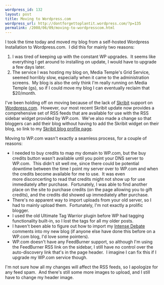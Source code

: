 ```yaml
--- 
wordpress_id: 132
layout: post
title: Moving to Wordpress.com
wordpress_url: http://dontforgettoplantit.wordpress.com/?p=135
permalink: /2008/06/09/moving-to-wordpresscom.html
---
```

I took the time today and moved my blog from a self-hosted Wordpress Installation to Wordpress.com.  I did this for mainly two reasons:
<ol>
	<li>I was tired of keeping up with the constant WP upgrades.  It seems like everything I get around to installing on update, I would have to upgrade a few days later.</li>
	<li>The service I was hosting my blog on, Media Temple's Grid Service, seemed horribly slow, especially when it came to the administration screens.  My blog is also the only think I'm really running on Media Temple (gs), so if I could move my blog I can eventually reclaim that $20/month.</li>
</ol>
I've been holding off on moving because of the lack of <a title="Social Suggestion Software" href="http://skribit.com">Skribit</a> support on <a href="http://wordpress.com">Wordpress.com</a>.  However, our most recent Skribit update now provides a comprehensive set of RSS feeds that are available for use with the RSS sidebar widget provided by WP.com.  We've also made a change so that bloggers can add their blog without having to add the Skribit widget on their blog, so link to my <a title="Skribit Page for Don't Forget to Plant it!" href="http://skribit.com/blogs/don-t-forget-to-plant-it">Skribit blog profile page</a>.

Moving to WP.com wasn't exactly a seamless process, for a couple of reasons:
<ul>
	<li>I needed to buy credits to map my domain to WP.com, but the buy credits button wasn't available until you point your DNS server to WP.com.  This didn't sit well me, since there could be potential downtime between the time I point my server over to WP.com and when the credits become available for me to use.  It was even more disconcerting to read that credits might not show up for use immediately after purchase.  Fortunately, I was able to find another place on the site to purchase credits (on the page allowing you to gift credits), and the credits did showed up immediately after purchase.</li>
	<li>There's no apparent way to import uploads from your old server, so I had to mainly upload them.  Fortunately, I'm not exactly a prolific blogger.</li>
	<li>I used the old Ultimate Tag Warrior plugin before WP had tagging functionality built-in, so I lost the tags for all my older posts.</li>
	<li>I haven't been able to figure out how to import my <a href="http://intensedebate.com">Intense Debate</a> comments into my new blog (if anyone else have done this before on a WP.com blog, I'd love some pointers).</li>
	<li>WP.com doesn't have any FeedBurner support, so although I'm using the FeedBurner RSS link on the sidebar, I still have no control over the auto-discovery link that's in the page header.  I imagine I can fix this if I upgrade my WP.com service though.</li>
</ul>
I'm not sure how all my changes will affect the RSS feeds, so I apologize for any feed spam.  And there's still some more images to upload, and I still have to change my header image.

 
